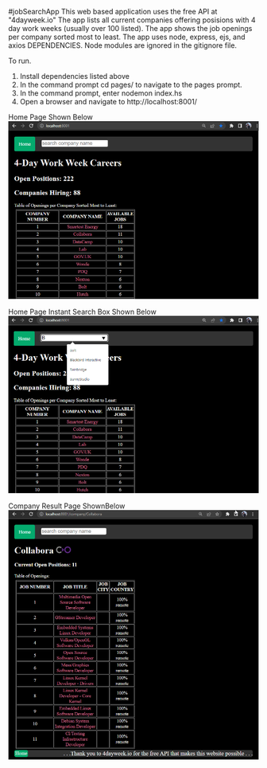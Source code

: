 #jobSearchApp
This web based application uses the free API at "4dayweek.io"
The app lists all current companies offering posisions with 4 day work weeks (usually over 100 listed).
The app shows the job openings per company sorted most to least.
The app uses node, express, ejs, and axios DEPENDENCIES.
Node modules are ignored in the gitignore file.

To run.
1. Install dependencies listed above
2. In the command prompt cd pages/ to navigate to the pages prompt.
3. In the command prompt, enter nodemon index.hs
4. Open a browser and navigate to http://localhost:8001/

Home Page Shown Below
![alt text](https://github.com/RamonJOrtega/jobSearchApp/blob/main/appHome1.png)

Home Page Instant Search Box Shown Below
![alt text](https://github.com/RamonJOrtega/jobSearchApp/blob/main/appHome.png)

Company Result Page ShownBelow
![alt text](https://github.com/RamonJOrtega/jobSearchApp/blob/main/appHome3.png)
